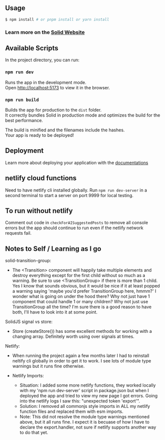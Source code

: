 ## Usage

```bash
$ npm install # or pnpm install or yarn install
```

### Learn more on the [Solid Website](https://solidjs.com)

## Available Scripts

In the project directory, you can run:

### `npm run dev`

Runs the app in the development mode.<br>
Open [http://localhost:5173](http://localhost:5173) to view it in the browser.

### `npm run build`

Builds the app for production to the `dist` folder.<br>
It correctly bundles Solid in production mode and optimizes the build for the best performance.

The build is minified and the filenames include the hashes.<br>
Your app is ready to be deployed!

## Deployment

Learn more about deploying your application with the [documentations](https://vitejs.dev/guide/static-deploy.html)

## netlify cloud functions

Need to have netlify cli installed globally.
Run `npm run dev-server` in a second terminal to start a server on port 9999 for local testing.

## To run without netlify

Comment out code in `checkForAISuggestedPosts` to remove all console errors but the app should continue to run
even if the netlify network requests fail.

## Notes to Self / Learning as I go

solid-transition-group:

-   The &lt;Transition> component will happily take multiple elements and destroy everything except for the first child
    without so much as a warning. Be sure to use &lt;TransitionGroup> if there is more than 1 child.
    Yes I know that sounds obvious, but it would be nice if it at least popped a warning saying
    'maybe you'd prefer TransitionGroup here, hmmm?' I wonder what is going on under the hood there? Why not just have 1
    component that could handle 1 or many children? Why not just use TransitionGroup all the time? I'm sure there is a
    good reason to have both, I'll have to look into it at some point.

SolidJS signal vs store:

-   Store (createStore()) has some excellent methods for working with a changing array.
    Definitely worth using over signals at times.

Netlify:

-   When running the project again a few months later I had to reinstall neltify cli globally in order to get it to work.
    I see lots of module type warnings but it runs fine otherwise.

-   Netlify Imports:
    -   Situation: I added some more netlify functions, they worked locally with my 'npm run dev-server' script in package.json
        but when I deployed the app and tried to view my new page I got errors. Going into the netlify logs I saw this: "unexpected token 'export'".
    -   Solution: I removed all commonjs style imports in ALL my netlify function files and replaced them with esm imports.
    -   Note: This did not resolve the module type warnings mentioned above, but it all runs fine. I expect it is becuase of how I have to declare the export.handler, not sure if netlify supports another way to do that yet.

